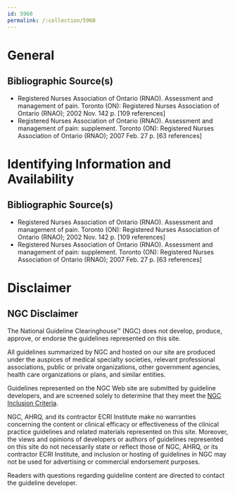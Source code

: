 ```yaml
---
id: 5960
permalink: /:collection/5960
---
```


# General

## Bibliographic Source(s)

- Registered Nurses Association of Ontario (RNAO). Assessment and management of pain. Toronto (ON): Registered Nurses Association of Ontario (RNAO); 2002 Nov. 142 p. [109 references]
- Registered Nurses Association of Ontario (RNAO). Assessment and management of pain: supplement. Toronto (ON): Registered Nurses Association of Ontario (RNAO); 2007 Feb. 27 p. [63 references]

# Identifying Information and Availability

## Bibliographic Source(s)

- Registered Nurses Association of Ontario (RNAO). Assessment and management of pain. Toronto (ON): Registered Nurses Association of Ontario (RNAO); 2002 Nov. 142 p. [109 references]
- Registered Nurses Association of Ontario (RNAO). Assessment and management of pain: supplement. Toronto (ON): Registered Nurses Association of Ontario (RNAO); 2007 Feb. 27 p. [63 references]

# Disclaimer

## NGC Disclaimer

The National Guideline Clearinghouse™ (NGC) does not develop, produce, approve, or endorse the guidelines represented on this site.

All guidelines summarized by NGC and hosted on our site are produced under the auspices of medical specialty societies, relevant professional associations, public or private organizations, other government agencies, health care organizations or plans, and similar entities.

Guidelines represented on the NGC Web site are submitted by guideline developers, and are screened solely to determine that they meet the [NGC Inclusion Criteria](/help-and-about/summaries/inclusion-criteria).

NGC, AHRQ, and its contractor ECRI Institute make no warranties concerning the content or clinical efficacy or effectiveness of the clinical practice guidelines and related materials represented on this site. Moreover, the views and opinions of developers or authors of guidelines represented on this site do not necessarily state or reflect those of NGC, AHRQ, or its contractor ECRI Institute, and inclusion or hosting of guidelines in NGC may not be used for advertising or commercial endorsement purposes.

Readers with questions regarding guideline content are directed to contact the guideline developer.

